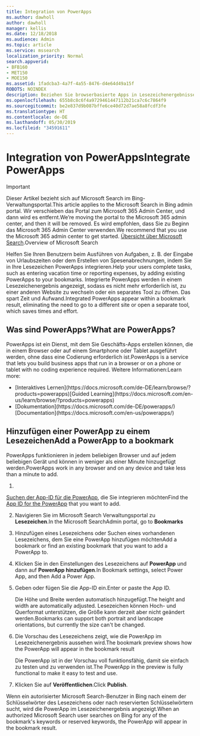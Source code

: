```yaml
---
title: Integration von PowerApps
ms.author: dawholl
author: dawholl
manager: kellis
ms.date: 12/18/2018
ms.audience: Admin
ms.topic: article
ms.service: mssearch
localization_priority: Normal
search.appverid:
- BFB160
- MET150
- MOE150
ms.assetid: 1fadcba3-4a7f-4a55-8476-d4e64d49a15f
ROBOTS: NOINDEX
description: Beziehen Sie browserbasierte Apps in Lesezeichenergebnisse für Microsoft Search ein.
ms.openlocfilehash: 655b8c8c6f4a9729461447112b21ca7c6c7864f9
ms.sourcegitcommit: be2e837d9b087bffe6ce40d72d7ae58a8fcdf3fe
ms.translationtype: HT
ms.contentlocale: de-DE
ms.lasthandoff: 05/30/2019
ms.locfileid: "34591611"
---
```

# <a name="integrate-powerapps"></a><span data-ttu-id="e96c3-103">Integration von PowerApps</span><span class="sxs-lookup"><span data-stu-id="e96c3-103">Integrate PowerApps</span></span>

> [!IMPORTANT]
> <span data-ttu-id="e96c3-104">Dieser Artikel bezieht sich auf Microsoft Search im Bing-Verwaltungsportal.</span><span class="sxs-lookup"><span data-stu-id="e96c3-104">This article applies to the Microsoft Search in Bing admin portal.</span></span> <span data-ttu-id="e96c3-105">Wir verschieben das Portal zum Microsoft 365 Admin Center, und dann wird es entfernt.</span><span class="sxs-lookup"><span data-stu-id="e96c3-105">We’re moving the portal to the Microsoft 365 admin center, and then it will be removed.</span></span> <span data-ttu-id="e96c3-106">Es wird empfohlen, dass Sie zu Beginn das Microsoft 365 Admin Center verwenden.</span><span class="sxs-lookup"><span data-stu-id="e96c3-106">We recommend that you use the Microsoft 365 admin center to get started.</span></span> <span data-ttu-id="e96c3-107">[Übersicht über Microsoft Search](overview-microsoft-search.md).</span><span class="sxs-lookup"><span data-stu-id="e96c3-107">Overview of Microsoft Search</span></span>
    
<span data-ttu-id="e96c3-108">Helfen Sie Ihren Benutzern beim Ausführen von Aufgaben, z. B. der Eingabe von Urlaubszeiten oder dem Erstellen von Spesenabrechnungen, indem Sie in Ihre Lesezeichen PowerApps integrieren.</span><span class="sxs-lookup"><span data-stu-id="e96c3-108">Help your users complete tasks, such as entering vacation time or reporting expenses, by adding existing PowerApps to your bookmarks.</span></span> <span data-ttu-id="e96c3-109">Integrierte PowerApps werden in einem Lesezeichenergebnis angezeigt, sodass es nicht mehr erforderlich ist, zu einer anderen Website zu wechseln oder ein separates Tool zu öffnen. Das spart Zeit und Aufwand.</span><span class="sxs-lookup"><span data-stu-id="e96c3-109">Integrated PowerApps appear within a bookmark result, eliminating the need to go to a different site or open a separate tool, which saves times and effort.</span></span>
  
## <a name="what-are-powerapps"></a><span data-ttu-id="e96c3-110">Was sind PowerApps?</span><span class="sxs-lookup"><span data-stu-id="e96c3-110">What are PowerApps?</span></span>

<span data-ttu-id="e96c3-111">PowerApps ist ein Dienst, mit dem Sie Geschäfts-Apps erstellen können, die in einem Browser oder auf einem Smartphone oder Tablet ausgeführt werden, ohne dass eine Codierung erforderlich ist.</span><span class="sxs-lookup"><span data-stu-id="e96c3-111">PowerApps is a service that lets you build business apps that run in a browser or on a phone or tablet with no coding experience required.</span></span> <span data-ttu-id="e96c3-112">Weitere Informationen:</span><span class="sxs-lookup"><span data-stu-id="e96c3-112">Learn more:</span></span>
  
- <span data-ttu-id="e96c3-113">
  [Interaktives Lernen](https://docs.microsoft.com/de-DE/learn/browse/?products=powerapps)</span><span class="sxs-lookup"><span data-stu-id="e96c3-113">[Guided Learning](https://docs.microsoft.com/en-us/learn/browse/?products=powerapps)</span></span>
    
- <span data-ttu-id="e96c3-114">
  [Dokumentation](https://docs.microsoft.com/de-DE/powerapps/)</span><span class="sxs-lookup"><span data-stu-id="e96c3-114">[Documentation](https://docs.microsoft.com/en-us/powerapps/)</span></span>
    
## <a name="add-a-powerapp-to-a-bookmark"></a><span data-ttu-id="e96c3-115">Hinzufügen einer PowerApp zu einem Lesezeichen</span><span class="sxs-lookup"><span data-stu-id="e96c3-115">Add a PowerApp to a bookmark</span></span>

<span data-ttu-id="e96c3-116">PowerApps funktionieren in jedem beliebigen Browser und auf jedem beliebigen Gerät und können in weniger als einer Minute hinzugefügt werden.</span><span class="sxs-lookup"><span data-stu-id="e96c3-116">PowerApps work in any browser and on any device and take less than a minute to add.</span></span>
  
1. <span data-ttu-id="e96c3-117">
  [Suchen der App-ID für die PowerApp](https://docs.microsoft.com/de-DE/powerapps/maker/canvas-apps/get-sessionid#get-an-app-id), die Sie integrieren möchten</span><span class="sxs-lookup"><span data-stu-id="e96c3-117">Find the [App ID for the PowerApp](https://docs.microsoft.com/en-us/powerapps/maker/canvas-apps/get-sessionid#get-an-app-id) that you want to add.</span></span> 
    
2. <span data-ttu-id="e96c3-118">Navigieren Sie im Microsoft Search Verwaltungsportal zu **Lesezeichen**.</span><span class="sxs-lookup"><span data-stu-id="e96c3-118">In the Microsoft SearchAdmin portal, go to **Bookmarks**</span></span>
    
3. <span data-ttu-id="e96c3-119">Hinzufügen eines Lesezeichens oder Suchen eines vorhandenen Lesezeichens, dem Sie eine PowerApp hinzufügen möchten</span><span class="sxs-lookup"><span data-stu-id="e96c3-119">Add a bookmark or find an existing bookmark that you want to add a PowerApp to.</span></span>
    
4. <span data-ttu-id="e96c3-120">Klicken Sie in den Einstellungen des Lesezeichens auf **PowerApp** und dann auf **PowerApp hinzufügen**.</span><span class="sxs-lookup"><span data-stu-id="e96c3-120">In Bookmark settings, select Power App, and then Add a Power App.</span></span>
    
5. <span data-ttu-id="e96c3-121">Geben oder fügen Sie die App-ID ein.</span><span class="sxs-lookup"><span data-stu-id="e96c3-121">Enter or paste the App ID.</span></span>
    
    <span data-ttu-id="e96c3-122">Die Höhe und Breite werden automatisch hinzugefügt.</span><span class="sxs-lookup"><span data-stu-id="e96c3-122">The height and width are automatically adjusted.</span></span> <span data-ttu-id="e96c3-123">Lesezeichen können Hoch- und Querformat unterstützen, die Größe kann derzeit aber nicht geändert werden.</span><span class="sxs-lookup"><span data-stu-id="e96c3-123">Bookmarks can support both portrait and landscape orientations, but currently the size can't be changed.</span></span>
    
6. <span data-ttu-id="e96c3-124">Die Vorschau des Lesezeichens zeigt, wie die PowerApp im Lesezeichenergebnis aussehen wird.</span><span class="sxs-lookup"><span data-stu-id="e96c3-124">The bookmark preview shows how the PowerApp will appear in the bookmark result</span></span>
    
    <span data-ttu-id="e96c3-125">Die PowerApp ist in der Vorschau voll funktionsfähig, damit sie einfach zu testen und zu verwenden ist.</span><span class="sxs-lookup"><span data-stu-id="e96c3-125">The PowerApp in the preview is fully functional to make it easy to test and use.</span></span>
    
7. <span data-ttu-id="e96c3-126">Klicken Sie auf **Veröffentlichen**.</span><span class="sxs-lookup"><span data-stu-id="e96c3-126">Click **Publish**.</span></span>
    
<span data-ttu-id="e96c3-127">Wenn ein autorisierter Microsoft Search-Benutzer in Bing nach einem der Schlüsselwörter des Lesezeichens oder nach reservierten Schlüsselwörtern sucht, wird die PowerApp im Lesezeichenergebnis angezeigt.</span><span class="sxs-lookup"><span data-stu-id="e96c3-127">When an authorized Microsoft Search user searches on Bing for any of the bookmark's keywords or reserved keywords, the PowerApp will appear in the bookmark result.</span></span>

  

